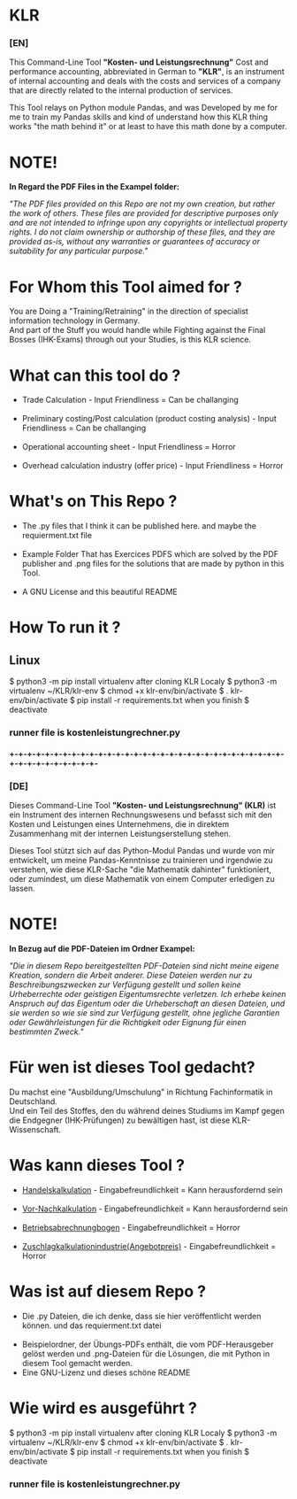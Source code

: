 # KLR
<h3>[EN]</h3>

This Command-Line Tool <b>"Kosten- und Leistungsrechnung"</b> Cost and performance accounting, abbreviated in German to <b>"KLR"</b>, 
is an instrument of internal accounting and deals with the costs and services of a company that are directly related 
to the internal production of services.

This Tool relays on Python module Pandas, and was Developed by me for me to train my Pandas skills and kind of understand 
how this KLR thing works "the math behind it" or at least  to have this math done by a computer.


<h1>NOTE!</h1>                                        

<b>In  Regard  the PDF  Files in the <b>Exampel</b> folder:</b>

<em>"The PDF files provided on this Repo are not my own creation, but rather the work of others. 
These files are provided for descriptive purposes only and are not intended to infringe upon any copyrights or intellectual property rights. 
I do not claim ownership or authorship of these files, and they are provided as-is, without any warranties or guarantees of accuracy or suitability 
for any particular purpose."</em>


<h1>For Whom this Tool aimed for ?</h1>

You are Doing a "Training/Retraining" in the direction of specialist information technology in Germany.  
And part of the Stuff you would handle while Fighting against the Final Bosses (IHK-Exams) through out your Studies, is this KLR science.

<h1>What can this tool do ?</h1>

<ul>
  <li>Trade Calculation - Input Friendliness = Can be challanging</li>
  <br>
  <li>Preliminary costing/Post calculation (product costing analysis) - Input Friendliness = Can be challanging</li>
  <br>
  <li>Operational accounting sheet - Input Friendliness = Horror</li>
  <br>
  <li>Overhead calculation industry (offer price) - Input Friendliness = Horror</li>
</ul>

<h1>What's on This  Repo ?</h1>

<ul>
  <li>The .py files that I think it can be published here.  and maybe the requierment.txt file</li>
  <br>
  <li>Example Folder That has Exercices PDFS which are solved by the PDF publisher and .png files for the solutions that are made by python in this Tool.</li>
  <br>
  <li>A GNU License and this beautiful README</li>
</ul>

<h1>How To run it ?</h1>

<h2>Linux</h2>

$ python3 -m pip install virtualenv
after cloning KLR Localy
$ python3 -m virtualenv  ~/KLR/klr-env
$ chmod  +x  klr-env/bin/activate
$ . klr-env/bin/activate
$ pip install -r requirements.txt
when you finish
$ deactivate

<h3>runner file is kostenleistungrechner.py</h3>

<h4>+-+-+-+-+-+-+-+-+-+-+-+-+-+-+-+-+-+-+-+-+-+-+-+-+-+-+-+-+-+-+-+-+-+-+-+-+-+-+-+-+-</h4>

<h3>[DE]</h3>

Dieses Command-Line Tool <b>"Kosten- und Leistungsrechnung" (KLR)</b> ist ein Instrument des internen Rechnungswesens und befasst sich mit 
den Kosten und Leistungen eines Unternehmens, die in direktem Zusammenhang mit der internen Leistungserstellung stehen.

Dieses Tool stützt sich auf das Python-Modul Pandas und wurde von mir entwickelt, um meine Pandas-Kenntnisse zu trainieren und irgendwie zu verstehen,
wie diese KLR-Sache "die Mathematik dahinter" funktioniert, oder zumindest, um diese Mathematik von einem Computer erledigen zu lassen.

<h1>NOTE!</h1>                                        

<b>In Bezug auf die PDF-Dateien im Ordner <b>Exampel</b>:</b>

<em>"Die in diesem Repo bereitgestellten PDF-Dateien sind nicht meine eigene Kreation, sondern die Arbeit anderer. 
Diese Dateien werden nur zu Beschreibungszwecken zur Verfügung gestellt und sollen keine Urheberrechte oder geistigen Eigentumsrechte verletzen. 
Ich erhebe keinen Anspruch auf das Eigentum oder die Urheberschaft an diesen Dateien, und sie werden so wie sie sind zur Verfügung gestellt, ohne jegliche Garantien oder Gewährleistungen für die Richtigkeit oder Eignung für einen bestimmten Zweck."</em>
 
 
<h1>Für wen ist dieses Tool gedacht?</h1>

Du machst eine "Ausbildung/Umschulung" in Richtung Fachinformatik in Deutschland.  
Und ein Teil des Stoffes, den du während deines Studiums im Kampf gegen die Endgegner (IHK-Prüfungen) zu bewältigen hast, ist diese KLR-Wissenschaft.

<h1>Was kann dieses Tool ?</h1>


<ul>
  <li><a  href="https://studyflix.de/wirtschaft/handelskalkulation-1470" target="_blank">Handelskalkulation</a> - Eingabefreundlichkeit = Kann herausfordernd sein</li>
  <br>
  <li><a  href="https://5cube.digital/eine-erfolgreiche-vor-nachkalkulation-in-der-produktion/#:~:text=W%C3%A4hrend%20die%20Vorkalkulation%20ein%20Soll,Ergebnis%20(Ist%2DErgebnis)." target="_blank">Vor-Nachkalkulation</a> - Eingabefreundlichkeit = Kann herausfordernd sein</li>
  <br>
  <li><a  href="https://www.lexoffice.de/lexikon/betriebsabrechnungsbogen/#:~:text=Der%20Betriebsabrechnungsbogen%20(BAB)%20ist%20ein,anfallen%2C%20auf%20die%20Kostenstellen%20verteilt."  target="_blank">Betriebsabrechnungbogen</a> - Eingabefreundlichkeit = Horror</li>
  <br>
  <li><a href="https://studyflix.de/wirtschaft/zuschlagskalkulation-58" target="_blank">Zuschlagkalkulationindustrie(Angebotpreis)</a> - Eingabefreundlichkeit =  Horror</li>
</ul>

<h1>Was ist auf diesem Repo  ?</h1>

<ul>
  <li>Die .py Dateien, die ich denke, dass sie hier veröffentlicht werden können. und das requierment.txt datei</li>
  <br>
  <li>Beispielordner, der Übungs-PDFs enthält, die vom PDF-Herausgeber gelöst werden und .png-Dateien für die Lösungen, die mit Python in diesem Tool gemacht werden.</li>
  <li>Eine GNU-Lizenz und dieses schöne README</li>
</ul>

<h1>Wie wird es ausgeführt  ?</h1>

$ python3 -m pip install virtualenv
after cloning KLR Localy
$ python3 -m virtualenv  ~/KLR/klr-env
$ chmod  +x  klr-env/bin/activate
$ . klr-env/bin/activate
$ pip install -r requirements.txt
when you finish
$ deactivate

<h3>runner file is kostenleistungrechner.py</h3>
